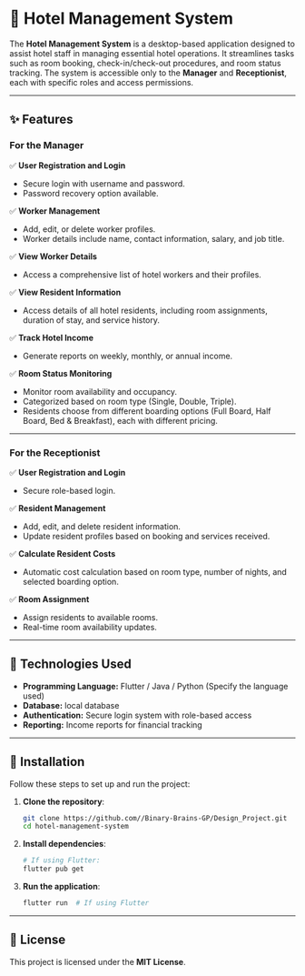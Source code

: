 # 🏨 Hotel Management System

The **Hotel Management System** is a desktop-based application designed to assist hotel staff in managing essential hotel operations. It streamlines tasks such as room booking, check-in/check-out procedures, and room status tracking. The system is accessible only to the **Manager** and **Receptionist**, each with specific roles and access permissions.

---

## ✨ Features

### **For the Manager**

✅ **User Registration and Login**  
- Secure login with username and password.
- Password recovery option available.

✅ **Worker Management**  
- Add, edit, or delete worker profiles.
- Worker details include name, contact information, salary, and job title.

✅ **View Worker Details**  
- Access a comprehensive list of hotel workers and their profiles.

✅ **View Resident Information**  
- Access details of all hotel residents, including room assignments, duration of stay, and service history.

✅ **Track Hotel Income**  
- Generate reports on weekly, monthly, or annual income.

✅ **Room Status Monitoring**  
- Monitor room availability and occupancy.
- Categorized based on room type (Single, Double, Triple).
- Residents choose from different boarding options (Full Board, Half Board, Bed & Breakfast), each with different pricing.

---

### **For the Receptionist**

✅ **User Registration and Login**  
- Secure role-based login.

✅ **Resident Management**  
- Add, edit, and delete resident information.
- Update resident profiles based on booking and services received.

✅ **Calculate Resident Costs**  
- Automatic cost calculation based on room type, number of nights, and selected boarding option.

✅ **Room Assignment**  
- Assign residents to available rooms.
- Real-time room availability updates.

---

## 🚀 Technologies Used

- **Programming Language:** Flutter / Java / Python (Specify the language used)
- **Database:** local database
- **Authentication:** Secure login system with role-based access
- **Reporting:** Income reports for financial tracking

---

## 📲 Installation

Follow these steps to set up and run the project:

1. **Clone the repository**:
   ```bash
   git clone https://github.com//Binary-Brains-GP/Design_Project.git
   cd hotel-management-system
   ```

2. **Install dependencies**:
   ```bash
   # If using Flutter:
   flutter pub get
   ```

3. **Run the application**:
   ```bash
   flutter run  # If using Flutter
   ```

---


## 📜 License

This project is licensed under the **MIT License**.
